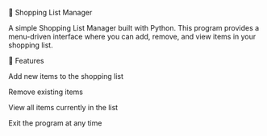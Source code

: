 🛒 Shopping List Manager

A simple Shopping List Manager built with Python.
This program provides a menu-driven interface where you can add, remove, and view items in your shopping list.

🚀 Features

Add new items to the shopping list

Remove existing items

View all items currently in the list

Exit the program at any time